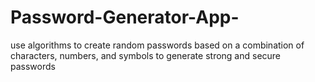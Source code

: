 # Password-Generator-App-
 use algorithms to create random passwords based on a combination of characters, numbers, and symbols to generate strong and secure passwords
